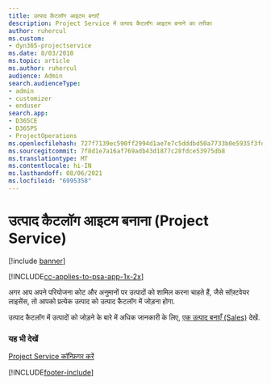 ```yaml
---
title: उत्पाद कैटलॉग आइटम बनाएँ
description: Project Service में उत्पाद कैटलॉग आइटम बनाने का तरीका
author: ruhercul
ms.custom:
- dyn365-projectservice
ms.date: 8/03/2018
ms.topic: article
ms.author: ruhercul
audience: Admin
search.audienceType:
- admin
- customizer
- enduser
search.app:
- D365CE
- D365PS
- ProjectOperations
ms.openlocfilehash: 727f7139ec590ff2994d1ae7e7c5dddbd50a7733b0e5935f3fd6bdefde713713
ms.sourcegitcommit: 7f8d1e7a16af769adb43d1877c28fdce53975db8
ms.translationtype: MT
ms.contentlocale: hi-IN
ms.lasthandoff: 08/06/2021
ms.locfileid: "6995358"
---
```

# <a name="create-product-catalog-items-project-service"></a>उत्पाद कैटलॉग आइटम बनाना (Project Service)

[!include [banner](../includes/psa-now-project-operations.md)]

[!INCLUDE[cc-applies-to-psa-app-1x-2x](../includes/cc-applies-to-psa-app-1x-2x.md)]

अगर आप अपने परियोजना कोट और अनुमानों पर उत्पादों को शामिल करना चाहते हैं, जैसे सॉफ़्टवेयर लाइसेंस, तो आपको प्रत्येक उत्पाद को उत्पाद कैटलॉग में जोड़ना होगा.  
  
 उत्पाद कैटलॉग में उत्पादों को जोड़ने के बारे में अधिक जानकारी के लिए, [एक उत्पाद बनाएँ (Sales)](/dynamics365/sales-enterprise/create-product-sales) देखें.  
  
### <a name="see-also"></a>यह भी देखें  
 [Project Service कॉन्फ़िगर करें](../psa/configure.md)


[!INCLUDE[footer-include](../includes/footer-banner.md)]
